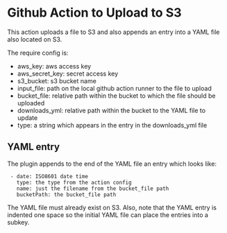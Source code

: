 # Github Action to Upload to S3

This action uploads a file to S3 and also appends an entry
into a YAML file also located on S3.

The require config is:

- aws_key: aws access key
- aws_secret_key: secret access key
- s3_bucket: s3 bucket name
- input_file: path on the local github action runner to the file to upload
- bucket_file: relative path within the bucket to which the file should be uploaded
- downloads_yml: relative path within the bucket to the YAML file to update
- type: a string which appears in the entry in the downloads_yml file

## YAML entry

The plugin appends to the end of the YAML file an entry which looks like:

```{.yaml}
 - date: ISO8601 date time
   type: the type from the action config
   name: just the filename from the bucket_file path
   bucketPath: the bucket_file path
```

The YAML file must already exist on S3. Also, note that the YAML entry is indented one space so
the initial YAML file can place the entries into a subkey.
